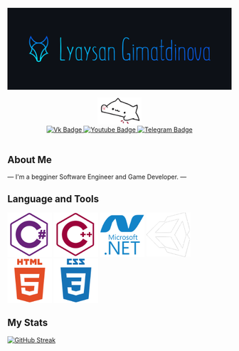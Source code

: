 ![Header](https://github.com/EmilyHansenA/EmilyHansenA/blob/main/Assets/Preview.png)

<div id="header" align="center">
  <img src="https://github.com/EmilyHansenA/EmilyHansenA/blob/main/Assets/Тыкоет.gif" width="100"/>
</div>

<div id="badges" align="center">
  <a href="https://vk.com/id79890875">
    <img src="https://img.shields.io/badge/Vk-blue?style=for-the-badge&logo=Vk&logoColor=white" alt="Vk Badge"/>
  </a>
  <a href="https://youtube.com/playlist?list=PLHlE5HA4L6l1KzkDrNnS-ErOyGzNYDdJj">
    <img src="https://img.shields.io/badge/YouTube-red?style=for-the-badge&logo=youtube&logoColor=white" alt="Youtube Badge"/>
  </a>
  <a href="https://t.me/EmilyHansen">
    <img src="https://img.shields.io/badge/Telegram-blue?style=for-the-badge&logo=Telegram&logoColor=white" alt="Telegram Badge"/>
  </a>
</div>

<div id = "counter" align="center">
    <img src="https://komarev.com/ghpvc/?username=emilyhansena&style=flat-square&color=blue" alt=""/>
</div>

## About Me

—  I'm a begginer Software Engineer and Game Developer.
— 

## Language and Tools

<div>
<img src="https://github.com/devicons/devicon/blob/master/icons/csharp/csharp-line.svg" title="C#" **alt="C#" width="100" height="100"/> 
<img src="https://github.com/devicons/devicon/blob/master/icons/cplusplus/cplusplus-line.svg" title="C++" **alt="C++" width="100" height="100"/> 
<img src="https://github.com/devicons/devicon/blob/master/icons/dot-net/dot-net-plain-wordmark.svg" title="DotNet" **alt="DotNet" width="100" height="100"/>
<img src="https://github.com/EmilyHansenA/EmilyHansenA/blob/main/Assets/Unity.png" title="Unity" **alt="Unity" width="100" height="100"/>
<img src="https://github.com/devicons/devicon/blob/master/icons/html5/html5-plain-wordmark.svg" title="Html5" **alt="Html5" width="100" height="100"/>
<img src="https://github.com/devicons/devicon/blob/master/icons/css3/css3-plain-wordmark.svg" title="Css" **alt="Css" width="100" height="100"/>
</div>

## My Stats

[![GitHub Streak](http://github-readme-streak-stats.herokuapp.com?user=EmilyHansen&theme=github-dark-blue&hide_border=true&date_format=j%20M%5B%20Y%5D)](https://git.io/streak-stats)